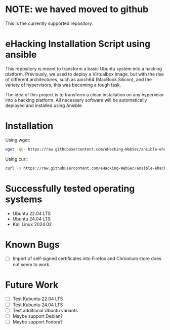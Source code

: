 # NOTE: we haved moved to github

This is the currently supported repository.

# eHacking Installation Script using ansible

This repository is meant to transform a basic Ubuntu system into a hacking platform. Previously, we used to deploy a Virtualbox image, but with the rise of different architectures, such as aarch64 (MacBook Silicon), and the variety of hypervisors, this was becoming a tough task.

The idea of this project is to transform a clean installation on any hypervisor into a hacking platform. All necessary software will be automatically deployed and installed using Ansible.

# Installation

Using wget:

```sh
wget -qO- https://raw.githubusercontent.com/eHacking-WebSec/ansible-ehacking/refs/heads/main/ubuntu_to_ehacking.sh | bash
```

Using curl:

```sh
curl -s https://raw.githubusercontent.com/eHacking-WebSec/ansible-ehacking/refs/heads/main/ubuntu_to_ehacking.sh | bash
```

# Successfully tested operating systems

- Ubuntu 22.04 LTS
- Ubuntu 24.04 LTS
- Kali Linux 2024.02

# Known Bugs

- [ ] Import of self-signed certificates into Firefox and Chromium store does not seem to work

# Future Work

- [ ] Test Kubuntu 22.04 LTS
- [ ] Test Kubuntu 24.04 LTS
- [ ] Test additional Ubuntu variants
- [ ] Maybe support Debian?
- [ ] Maybe support Fedora?
